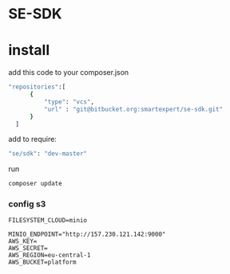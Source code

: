 # SE-SDK

# install

add this code to your composer.json
  
``` bash
"repositories":[
      {
          "type": "vcs",
          "url" : "git@bitbucket.org:smartexpert/se-sdk.git"
      }
  ]
```

add to require:

``` bash
"se/sdk": "dev-master"
```
run

``` bash
composer update
```

### config s3

```dotenv
FILESYSTEM_CLOUD=minio

MINIO_ENDPOINT="http://157.230.121.142:9000"
AWS_KEY=
AWS_SECRET=
AWS_REGION=eu-central-1
AWS_BUCKET=platform
```
